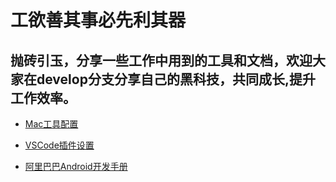 # 工欲善其事必先利其器

## 抛砖引玉，分享一些工作中用到的工具和文档，欢迎大家在develop分支分享自己的黑科技，共同成长,提升工作效率。

* [Mac工具配置](Mac工具配置.md)

* [VSCode插件设置](VSCode插件设置.md)
  
* [阿里巴巴Android开发手册](阿里巴巴Android开发手册.pdf)